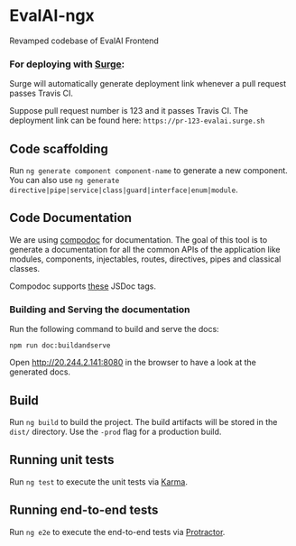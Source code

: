 # EvalAI-ngx

Revamped codebase of EvalAI Frontend

### For deploying with [Surge](https://surge.sh/):

Surge will automatically generate deployment link whenever a pull request passes Travis CI.

Suppose pull request number is 123 and it passes Travis CI. The deployment link can be found here: `https://pr-123-evalai.surge.sh`

## Code scaffolding

Run `ng generate component component-name` to generate a new component. You can also use `ng generate directive|pipe|service|class|guard|interface|enum|module`.

## Code Documentation

We are using [compodoc](https://compodoc.github.io/website/guides/jsdoc-tags.html) for documentation. The goal of this tool is to generate a documentation for all the common APIs of the application like modules, components, injectables, routes, directives, pipes and classical classes.

Compodoc supports [these](https://compodoc.github.io/website/guides/jsdoc-tags.html) JSDoc tags.

### Building and Serving the documentation

Run the following command to build and serve the docs:

```
npm run doc:buildandserve
```

Open http://20.244.2.141:8080 in the browser to have a look at the generated docs.

## Build

Run `ng build` to build the project. The build artifacts will be stored in the `dist/` directory. Use the `-prod` flag for a production build.

## Running unit tests

Run `ng test` to execute the unit tests via [Karma](https://karma-runner.github.io).

## Running end-to-end tests

Run `ng e2e` to execute the end-to-end tests via [Protractor](http://www.protractortest.org/).
